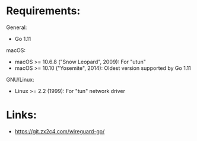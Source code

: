 # Requirements:

General:
 - Go 1.11
 

macOS:
 - macOS >= 10.6.8 ("Snow Leopard", 2009): For "utun"
 - macOS >= 10.10 ("Yosemite", 2014): Oldest version supported by Go 1.11

GNU/Linux:
 - Linux >= 2.2 (1999): For "tun" network driver


# Links:

 - https://git.zx2c4.com/wireguard-go/

